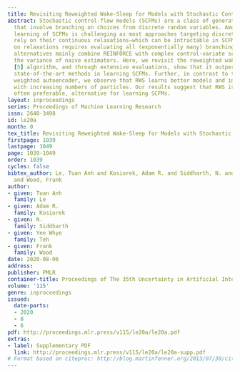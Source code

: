 ```yaml
---
title: Revisiting Reweighted Wake-Sleep for Models with Stochastic Control Flow
abstract: Stochastic control-flow models (SCFMs) are a class of generative models
  that involve branching on choices from discrete random variables. Amortized gradient-based
  learning of SCFMs is challenging as most approaches targeting discrete variables
  rely on their continuous relaxations—which can be intractable in SCFMs, as branching
  on relaxations requires evaluating all (exponentially many) branching paths. Tractable
  alternatives mainly combine REINFORCE with complex control-variate schemes to improve
  the variance of naive estimators. Here, we revisit the reweighted wake-sleep (RWS)
  [5] algorithm, and through extensive evaluations, show that it outperforms current
  state-of-the-art methods in learning SCFMs. Further, in contrast to the importance
  weighted autoencoder, we observe that RWS learns better models and inference networks
  with increasing numbers of particles. Our results suggest that RWS is a competitive,
  often preferable, alternative for learning SCFMs.
layout: inproceedings
series: Proceedings of Machine Learning Research
issn: 2640-3498
id: le20a
month: 0
tex_title: Revisiting Reweighted Wake-Sleep for Models with Stochastic Control Flow
firstpage: 1039
lastpage: 1049
page: 1039-1049
order: 1039
cycles: false
bibtex_author: Le, Tuan Anh and Kosiorek, Adam R. and Siddharth, N. and Teh, Yee Whye
  and Wood, Frank
author:
- given: Tuan Anh
  family: Le
- given: Adam R.
  family: Kosiorek
- given: N.
  family: Siddharth
- given: Yee Whye
  family: Teh
- given: Frank
  family: Wood
date: 2020-08-06
address: 
publisher: PMLR
container-title: Proceedings of The 35th Uncertainty in Artificial Intelligence Conference
volume: '115'
genre: inproceedings
issued:
  date-parts:
  - 2020
  - 8
  - 6
pdf: http://proceedings.mlr.press/v115/le20a/le20a.pdf
extras:
- label: Supplementary PDF
  link: http://proceedings.mlr.press/v115/le20a/le20a-supp.pdf
# Format based on citeproc: http://blog.martinfenner.org/2013/07/30/citeproc-yaml-for-bibliographies/
---
```

